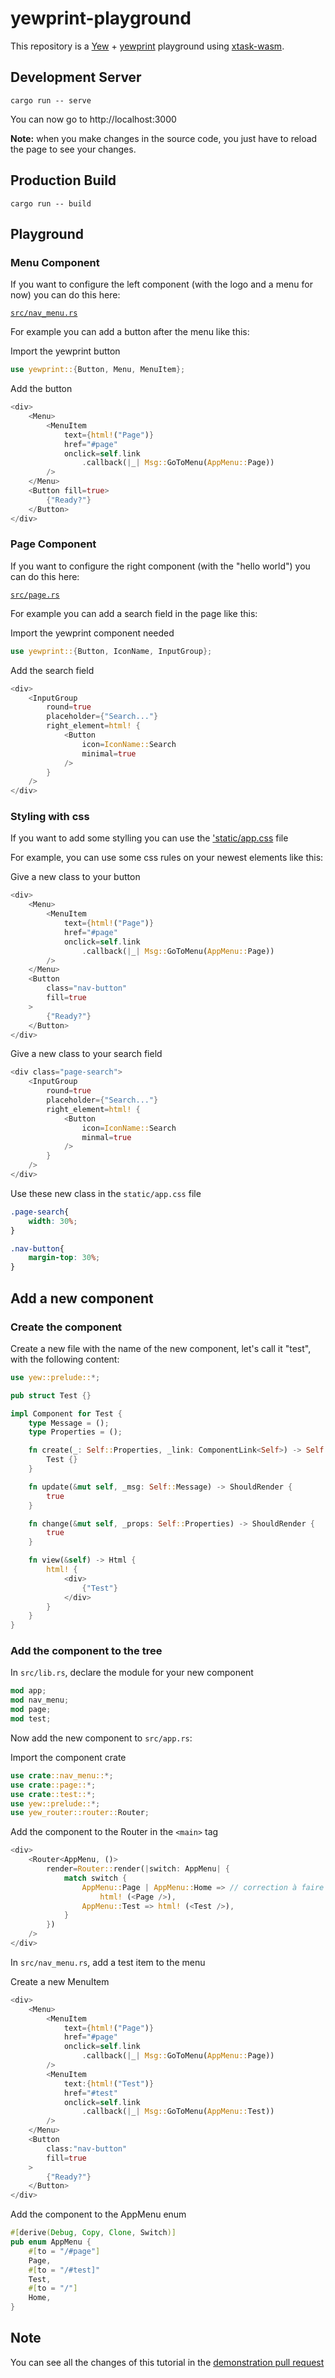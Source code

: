 # yewprint-playground

This repository is a [Yew](https://github.com/yewstack/yew) +
[yewprint](https://github.com/cecton/yewprint) playground using
[xtask-wasm](https://github.com/rustminded/xtask-wasm).

## Development Server

```
cargo run -- serve
```

You can now go to http://localhost:3000

**Note:** when you make changes in the source code, you just have to reload the page
to see your changes.

## Production Build

```
cargo run -- build
```

## Playground

### Menu Component

If you want to configure the left component (with the logo and a menu for now) you can do this here:

[`src/nav_menu.rs`](https://github.com/Yozhgoor/yewprint-playground/blob/main/src/nav_menu.rs)

For example you can add a button after the menu like this:

Import the yewprint button
```rust
use yewprint::{Button, Menu, MenuItem};
```

Add the button
```rust
<div>
    <Menu>
        <MenuItem
            text={html!("Page")}
            href="#page"
            onclick=self.link
                .callback(|_| Msg::GoToMenu(AppMenu::Page))
        />
    </Menu>
    <Button fill=true>
        {"Ready?"}
    </Button>
</div>
```

### Page Component

If you want to configure the right component (with the "hello world") you can do this here:

[`src/page.rs`](https://github.com/Yozhgoor/yewprint-playground/blob/main/src/page.rs)

For example you can add a search field in the page like this:

Import the yewprint component needed
```rust
use yewprint::{Button, IconName, InputGroup};
```

Add the search field
```rust
<div>
    <InputGroup
        round=true
        placeholder={"Search..."}
        right_element=html! {
            <Button
                icon=IconName::Search
                minimal=true
            />
        }
    />
</div>
```

### Styling with css

If you want to add some stylling you can use the
['static/app.css](https://github.com/Yozhgoor/yewprint-playground/blob/main/static/app.css)
file

For example, you can use some css rules on your newest elements like this:

Give a new class to your button
```rust
<div>
    <Menu>
        <MenuItem
            text={html!("Page")}
            href="#page"
            onclick=self.link
                .callback(|_| Msg::GoToMenu(AppMenu::Page))
        />
    </Menu>
    <Button
        class="nav-button"
        fill=true
    >
        {"Ready?"}
    </Button>
</div>
```

Give a new class to your search field
```rust
<div class="page-search">
    <InputGroup
        round=true
        placeholder={"Search..."}
        right_element=html! {
            <Button
                icon=IconName::Search
                minmal=true
            />
        }
    />
</div>
```

Use these new class in the `static/app.css` file
```css
.page-search{
    width: 30%;
}

.nav-button{
    margin-top: 30%;
}
```

## Add a new component

### Create the component

Create a new file with the name of the new component, let's call it "test",
with the following content:

```rust
use yew::prelude::*;

pub struct Test {}

impl Component for Test {
    type Message = ();
    type Properties = ();

    fn create(_: Self::Properties, _link: ComponentLink<Self>) -> Self {
        Test {}
    }

    fn update(&mut self, _msg: Self::Message) -> ShouldRender {
        true
    }

    fn change(&mut self, _props: Self::Properties) -> ShouldRender {
        true
    }

    fn view(&self) -> Html {
        html! {
            <div>
                {"Test"}
            </div>
        }
    }
}

```

### Add the component to the tree

In `src/lib.rs`, declare the module for your new component
```rust
mod app;
mod nav_menu;
mod page;
mod test;
```

Now add the new component to `src/app.rs`:

Import the component crate
```rust
use crate::nav_menu::*;
use crate::page::*;
use crate::test::*;
use yew::prelude::*;
use yew_router::router::Router;
```

Add the component to the Router in the `<main>` tag
```rust
<div>
    <Router<AppMenu, ()>
        render=Router::render(|switch: AppMenu| {
            match switch {
                AppMenu::Page | AppMenu::Home => // correction à faire dans main
                    html! (<Page />),
                AppMenu::Test => html! (<Test />),
            }
        })
    />
</div>
```

In `src/nav_menu.rs`, add a test item to the menu

Create a new MenuItem
```rust
<div>
    <Menu>
        <MenuItem
            text={html!("Page")}
            href="#page"
            onclick=self.link
                .callback(|_| Msg::GoToMenu(AppMenu::Page))
        />
        <MenuItem
            text:{html!("Test")}
            href="#test"
            onclick=self.link
                .callback(|_| Msg::GoToMenu(AppMenu::Test))
        />
    </Menu>
    <Button
        class:"nav-button"
        fill=true
    >
        {"Ready?"}
    </Button>
</div>
```

Add the component to the AppMenu enum
```rust
#[derive(Debug, Copy, Clone, Switch)]
pub enum AppMenu {
    #[to = "/#page"]
    Page,
    #[to = "/#test]"
    Test,
    #[to = "/"]
    Home,
}
```

## Note

You can see all the changes of this tutorial in the
[demonstration pull request](https://github.com/Yozhgoor/yewprint-playground/pull/2)
